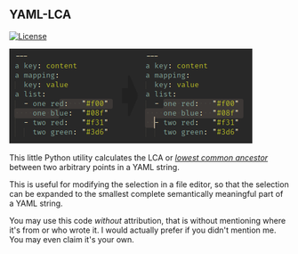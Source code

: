 ## YAML-LCA
[![License](https://img.shields.io/github/license/grandchild/base32k.svg)](https://creativecommons.org/publicdomain/zero/1.0/)

![Example image](https://github.com/grandchild/yaml-lca/raw/master/example1.png)

This little Python utility calculates the LCA or [*lowest common ancestor*](https://en.wikipedia.org/wiki/Lowest_common_ancestor) between two arbitrary points in a YAML string.

This is useful for modifying the selection in a file editor, so that the selection can be expanded to the smallest complete semantically meaningful part of a YAML string.


You may use this code *without* attribution, that is without mentioning where it's from or who wrote it. I would actually prefer if you didn't mention me.
You may even claim it's your own.

